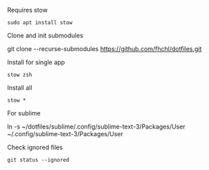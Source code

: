 Requires stow

    sudo apt install stow

Clone and init submodules

   git clone --recurse-submodules https://github.com/fhchl/dotfiles.git

Install for single app

    stow zsh

Install all

    stow *

For sublime

   ln -s ~/dotfiles/sublime/.config/sublime-text-3/Packages/User ~/.config/sublime-text-3/Packages/User

Check ignored files

    git status --ignored
